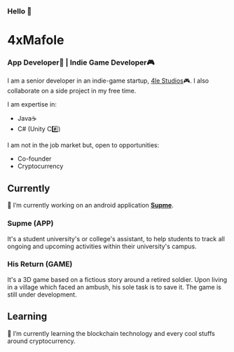 ### Hello 👋

<!--
**4xMafole/4xMafole** is a ✨ _special_ ✨ repository because its `README.md` (this file) appears on your GitHub profile.

Here are some ideas to get you started:

- 🔭 I’m currently working on ...
- 🌱 I’m currently learning ...
- 👯 I’m looking to collaborate on ...
- 🤔 I’m looking for help with ...
- 💬 Ask me about ...
- 📫 How to reach me: ...
- 😄 Pronouns: ...
- ⚡ Fun fact: ...
-->

# 4xMafole
### App Developer📱 | Indie Game Developer🎮

I am a senior developer in an indie-game startup, [4le Studios](https://www.instagram.com/4le_studios/)🎮.
I also collaborate on a side project in my free time. 

I am expertise in:

* Java☕
* C# (Unity C#️⃣)

I am not in the job market but, open to opportunities:

* Co-founder
* Cryptocurrency

Currently
---
🔭 I’m currently working on an android application [**Supme**](https://play.google.com/store/apps/details?id=com.fole_Studios.sup). 

### Supme (APP)
It's a student university's or college's assistant, to help students to track all
ongoing and upcoming activities within their university's campus.

### His Return (GAME)
It's a 3D game based on a fictious story around a retired soldier. Upon living in 
a village which faced an ambush, his sole task is to save it. The game is still under
development.

Learning
---
🌱 I’m currently learning the blockchain technology and every cool stuffs around cryptocurrency.
